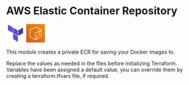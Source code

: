 # AWS Elastic Container Repository 
![terraform](https://github.com/abiydv/ref-docs/blob/master/images/logos/terraform_small.png)
![aws-ecr](https://github.com/abiydv/ref-docs/blob/master/images/logos/aws-ecr_small.png)

This module creates a private ECR for saving your Docker images to.

Replace the values as needed in the files before initializing Terraform. Variables have been assigned a default value, you can override them by creating a terraform.tfvars file, if required.

